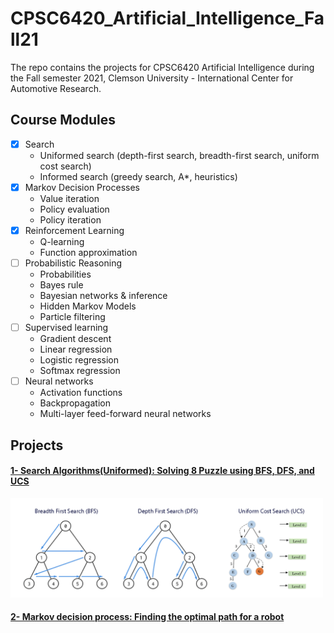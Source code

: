 # CPSC6420_Artificial_Intelligence_Fall21
The repo contains the projects for CPSC6420 Artificial Intelligence during the Fall semester 2021, Clemson University - International Center for Automotive Research.

## Course Modules
- [x] Search 
  - Uniformed search (depth-first search, breadth-first search, uniform cost search)
  - Informed search (greedy search, A*, heuristics) 
- [x] Markov Decision Processes
  - Value iteration
  - Policy evaluation
  - Policy iteration
- [x] Reinforcement Learning
  - Q-learning
  - Function approximation
- [ ] Probabilistic Reasoning
  - Probabilities
  - Bayes rule
  - Bayesian networks & inference
  - Hidden Markov Models
  - Particle filtering
- [ ] Supervised learning
  - Gradient descent
  - Linear regression
  - Logistic regression
  - Softmax regression
- [ ] Neural networks
  - Activation functions
  - Backpropagation
  - Multi-layer feed-forward neural networks

## Projects
#### [1- Search Algorithms(Uniformed): Solving 8 Puzzle using BFS, DFS, and UCS](https://github.com/atefemran/CPSC6420_Artificial_Intelligence_Fall21/tree/main/1-Solving_8Puzzle_BFS_DFS_and_UCS) 
<img src="https://github.com/atefemran/CPSC6420_Artificial_Intelligence_Fall21/blob/main/1-Solving_8Puzzle_BFS_DFS_and_UCS/images/BFS_DFS_USC.png" alt="algorithms" width="500">


#### [2- Markov decision process: Finding the optimal path for a robot]()
